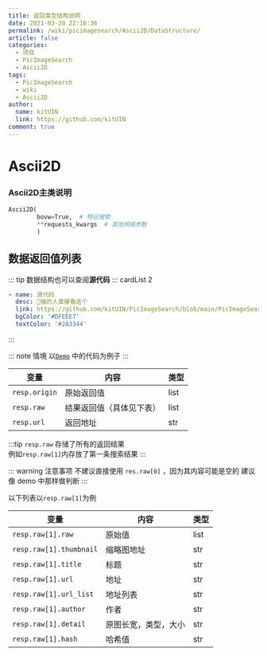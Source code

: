 ```yaml
---
title: 返回类型结构说明
date: 2021-03-20 22:16:36
permalink: /wiki/picimagesearch/Ascii2D/DataStructure/
article: false
categories:
  - 项目
  - PicImageSearch
  - Ascii2D
tags:
  - PicImageSearch
  - wiki
  - Ascii2D
author: 
  name: kitUIN
  link: https://github.com/kitUIN
comment: true
---
```

# Ascii2D

### Ascii2D主类说明
```python
Ascii2D(
        bovw=True,  # 特征搜索
        **requests_kwargs  # 其他网络参数
        )
```
## 数据返回值列表

::: tip
数据结构也可以查阅**源代码**
::: cardList 2
```yaml
- name: 源代码
  desc: 🚀强的人直接看这个
  link: https://github.com/kitUIN/PicImageSearch/blob/main/PicImageSearch/model/ascii2d.py
  bgColor: '#DFEEE7'
  textColor: '#2A3344'
```
:::

::: note 情境
以[`Demo`](/wiki/picimagesearch/Ascii2D/Demo#示例) 中的代码为例子
:::

| 变量            | 内容           | 类型   |
|---------------|--------------|------|
| `resp.origin` | 原始返回值        | list |
| `resp.raw`    | 结果返回值（具体见下表） | list |
| `resp.url`    | 返回地址         | str  |

:::tip
`resp.raw` 存储了所有的返回结果  
例如`resp.raw[1]`内存放了第一条搜索结果
:::
  
::: warning 注意事项
不建议直接使用 `res.raw[0]` ，因为其内容可能是空的
建议像 demo 中那样做判断
:::


以下列表以`resp.raw[1]`为例


| 变量                      | 内容         | 类型   |
|-------------------------|------------|------|
| `resp.raw[1].raw`       | 原始值        | list |
| `resp.raw[1].thumbnail` | 缩略图地址      | str  |
| `resp.raw[1].title`     | 标题         | str  |
| `resp.raw[1].url`       | 地址         | str  |
| `resp.raw[1].url_list`  | 地址列表       | str  |
| `resp.raw[1].author`    | 作者         | str  |
| `resp.raw[1].detail`    | 原图长宽，类型，大小 | str  |
| `resp.raw[1].hash`      | 哈希值        | str  |

